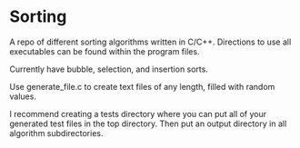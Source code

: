 # Sorting
A repo of different sorting algorithms written in C/C++.
Directions to use all executables can be found within the program files.

Currently have bubble, selection, and insertion sorts.

Use generate_file.c to create text files of any length, filled with random values.

I recommend creating a tests directory where you can put all of your generated test files in the top directory.
Then put an output directory in all algorithm subdirectories.